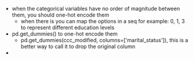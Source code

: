 - when the categorical variables have no order of magnitude between them, you should one-hot encode them
  - when there is you can map the options in a seq for example: 0, 1, 3 to represent different education levels
- pd.get_dummies() to one-hot encode them
  - pd.get_dummies(ccc_modified, columns=['marital_status']), this is a better way to call it to drop the original column
- 